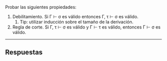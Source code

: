 Probar las siguientes propiedades:
1. Debilitamiento. Si Γ ⊢ σ es válido entonces Γ, τ ⊢ σ es válido.
	1. Tip: utilizar inducción sobre el tamaño de la derivación.
2. Regla de corte. Si Γ, τ ⊢ σ es válido y Γ ⊢ τ es válido, entonces Γ ⊢ σ es válido.

---
## Respuestas
